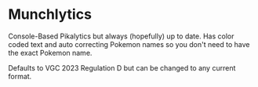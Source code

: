 # Munchlytics
Console-Based Pikalytics but always (hopefully) up to date.
Has color coded text and auto correcting Pokemon names so you don't need to have the exact Pokemon name.

Defaults to VGC 2023 Regulation D but can be changed to any current format.
